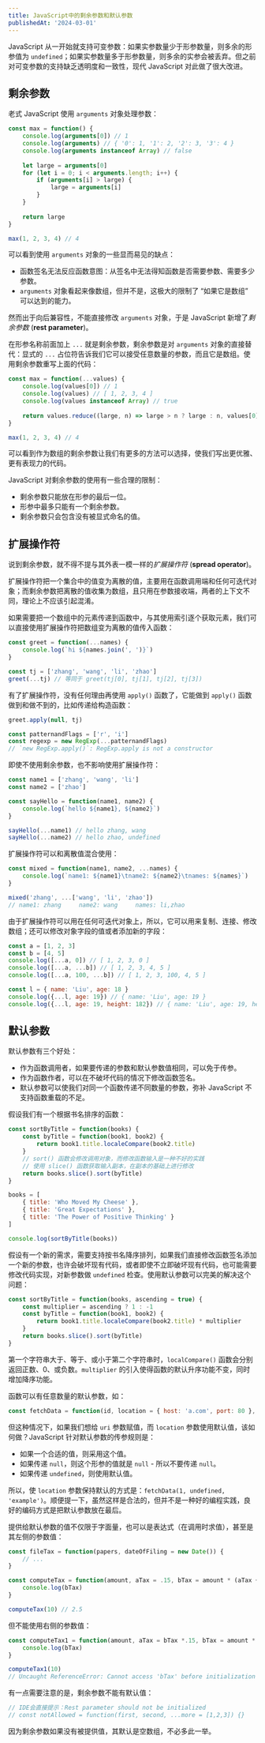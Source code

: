 ```yaml
---
title: JavaScript中的剩余参数和默认参数
publishedAt: '2024-03-01'
---
```


JavaScript 从一开始就支持可变参数：如果实参数量少于形参数量，则多余的形参值为 `undefined`；如果实参数量多于形参数量，则多余的实参会被丢弃。但之前对可变参数的支持缺乏透明度和一致性，现代 JavaScript 
对此做了很大改进。

## 剩余参数

老式 JavaScript 使用 `arguments` 对象处理参数：

```js
const max = function() {
    console.log(arguments[0]) // 1
    console.log(arguments) // { '0': 1, '1': 2, '2': 3, '3': 4 }
    console.log(arguments instanceof Array) // false
    
    let large = arguments[0]
    for (let i = 0; i < arguments.length; i++) {
        if (arguments[i] > large) {
            large = arguments[i]
        }
    }
    
    return large
}

max(1, 2, 3, 4) // 4
```

可以看到使用 `arguments` 对象的一些显而易见的缺点：
- 函数签名无法反应函数意图：从签名中无法得知函数是否需要参数、需要多少参数。
- `arguments` 对象看起来像数组，但并不是，这极大的限制了 “如果它是数组” 可以达到的能力。

然而出于向后兼容性，不能直接修改 `arguments` 对象，于是 JavaScript 新增了*剩余参数* (**rest parameter**)。

在形参名称前面加上 `...` 就是剩余参数，剩余参数是对 `arguments` 对象的直接替代：显式的 `...` 占位符告诉我们它可以接受任意数量的参数，而且它是数组。使用剩余参数重写上面的代码：

```js
const max = function(...values) {
    console.log(values[0]) // 1
    console.log(values) // [ 1, 2, 3, 4 ]
    console.log(values instanceof Array) // true
    
    return values.reduce((large, n) => large > n ? large : n, values[0])
}

max(1, 2, 3, 4) // 4
```

可以看到作为数组的剩余参数让我们有更多的方法可以选择，使我们写出更优雅、更有表现力的代码。

JavaScript 对剩余参数的使用有一些合理的限制：
- 剩余参数只能放在形参的最后一位。
- 形参中最多只能有一个剩余参数。
- 剩余参数只会包含没有被显式命名的值。

## 扩展操作符

说到剩余参数，就不得不提与其外表一模一样的*扩展操作符* (**spread operator**)。

扩展操作符把一个集合中的值变为离散的值，主要用在函数调用端和任何可迭代对象；而剩余参数把离散的值收集为数组，且只用在参数接收端，两者的上下文不同，理论上不应该引起混淆。

如果需要把一个数组中的元素传递到函数中，与其使用索引逐个获取元素，我们可以直接使用扩展操作符把数组变为离散的值传入函数：

```js
const greet = function(...names) {
    console.log(`hi ${names.join(', ')}`)
}

const tj = ['zhang', 'wang', 'li', 'zhao']
greet(...tj) // 等同于 greet(tj[0], tj[1], tj[2], tj[3])
```

有了扩展操作符，没有任何理由再使用 `apply()` 函数了，它能做到 `apply()` 函数做到和做不到的，比如传递给构造函数：

```js
greet.apply(null, tj)

const patternandFlags = ['r', 'i']
const regexp = new RegExp(...patternandFlags) 
// `new RegExp.apply()`: RegExp.apply is not a constructor
```

即使不使用剩余参数，也不影响使用扩展操作符：

```js
const name1 = ['zhang', 'wang', 'li']
const name2 = ['zhao']

const sayHello = function(name1, name2) {
    console.log(`hello ${name1}, ${name2}`)
}

sayHello(...name1) // hello zhang, wang
sayHello(...name2) // hello zhao, undefined
```

扩展操作符可以和离散值混合使用：

```js
const mixed = function(name1, name2, ...names) {
    console.log(`name1: ${name1}\tname2: ${name2}\tnames: ${names}`)
}

mixed('zhang', ...['wang', 'li', 'zhao'])
// name1: zhang     name2: wang     names: li,zhao
```

由于扩展操作符可以用在任何可迭代对象上，所以，它可以用来复制、连接、修改数组；还可以修改对象字段的值或者添加新的字段：

```js
const a = [1, 2, 3]
const b = [4, 5]
console.log([...a, 0]) // [ 1, 2, 3, 0 ]
console.log([...a, ...b]) // [ 1, 2, 3, 4, 5 ]
console.log([...a, 100, ...b]) // [ 1, 2, 3, 100, 4, 5 ]

const l = { name: 'Liu', age: 18 }
console.log({...l, age: 19}) // { name: 'Liu', age: 19 }
console.log({...l, age: 19, height: 182}) // { name: 'Liu', age: 19, height: 182 }
```

## 默认参数

默认参数有三个好处：
- 作为函数调用者，如果要传递的参数和默认参数值相同，可以免于传参。
- 作为函数作者，可以在不破坏代码的情况下修改函数签名。
- 默认参数可以使我们对同一个函数传递不同数量的参数，弥补 JavaScript 不支持函数重载的不足。

假设我们有一个根据书名排序的函数：

```js
const sortByTitle = function(books) {
    const byTitle = function(book1, book2) {
        return book1.title.localeCompare(book2.title)
    }
    // sort() 函数会修改调用对象，而修改函数输入是一种不好的实践
    // 使用 slice() 函数获取输入副本，在副本的基础上进行修改
    return books.slice().sort(byTitle)
}

books = [
    { title: 'Who Moved My Cheese' },
    { title: 'Great Expectations' },
    { title: 'The Power of Positive Thinking' }
]

console.log(sortByTitle(books))
```

假设有一个新的需求，需要支持按书名降序排列，如果我们直接修改函数签名添加一个新的参数，也许会破坏现有代码，或者即使不立即破坏现有代码，也可能需要修改代码实现，对新参数做 `undefined` 检查。使用默认参数可以完美的解决这个问题：

```js
const sortByTitle = function(books, ascending = true) {
    const multiplier = ascending ? 1 : -1
    const byTitle = function(book1, book2) {
        return book1.title.localeCompare(book2.title) * multiplier
    }
    return books.slice().sort(byTitle)
}
```

第一个字符串大于、等于、或小于第二个字符串时，`localCompare()` 函数会分别返回正数、0、或负数。`multiplier` 的引入使得函数的默认升序功能不变，同时增加降序功能。

函数可以有任意数量的默认参数，如：

```js
const fetchData = function(id, location = { host: 'a.com', port: 80 }, uri = 'x') {}
```

但这种情况下，如果我们想给 `uri` 参数赋值，而 `location` 参数使用默认值，该如何做？JavaScript 针对默认参数的传参规则是：
- 如果一个合适的值，则采用这个值。
- 如果传递 `null`，则这个形参的值就是 `null` - 所以不要传递 `null`。
- 如果传递 `undefined`，则使用默认值。

所以，使 `location` 参数保持默认的方式是：`fetchData(1, undefined, 'example')`。顺便提一下，虽然这样是合法的，但并不是一种好的编程实践，良好的编码方式是把默认参数放在最后。

提供给默认参数的值不仅限于字面量，也可以是表达式（在调用时求值），甚至是其左侧的参数值：

```js
const fileTax = function(papers, dateOfFiling = new Date()) {
    // ...
}

const computeTax = function(amount, aTax = .15, bTax = amount * (aTax + .10)) {
    console.log(bTax)
}

computeTax(10) // 2.5
```

但不能使用右侧的参数值：

```js
const computeTax1 = function(amount, aTax = bTax *.15, bTax = amount * .10) {
    console.log(bTax)
}

computeTax1(10)
// Uncaught ReferenceError: Cannot access 'bTax' before initialization
```

有一点需要注意的是，剩余参数不能有默认值：

```js
// IDE会直接提示：Rest parameter should not be initialized
// const notAllowed = function(first, second, ...more = [1,2,3]) {}
```

因为剩余参数如果没有被提供值，其默认是空数组，不必多此一举。